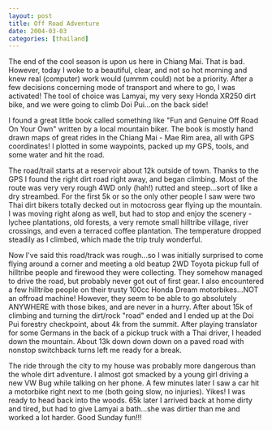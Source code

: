 ```yaml
---
layout: post
title: Off Road Adventure 
date: 2004-03-03
categories: [thailand] 
---
```


The end of the cool season is upon us here in Chiang Mai. That is bad. However, today I woke to a beautiful, clear, and not so hot morning and knew real (computer) work would (ummm could) not be a priority. After a few decisions concerning mode of transport and where to go, I was activated! The tool of choice was Lamyai, my very sexy Honda XR250 dirt bike, and we were going to climb Doi Pui...on the back side!

I found a great little book called something like "Fun and Genuine Off Road On Your Own" written by a local mountain biker. The book is mostly hand drawn maps of great rides in the Chiang Mai - Mae Rim area, all with GPS coordinates! I plotted in some waypoints, packed up my GPS, tools, and some water and hit the road.

The road/trail starts at a reservoir about 12k outside of town. Thanks to the GPS I found the right dirt road right away, and began climbing. Most of the route was very very rough 4WD only (hah!) rutted and steep...sort of like a dry streambed. For the first 5k or so the only other people I saw were two Thai dirt bikers totally decked out in motocross gear flying up the mountain. I was moving right along as well, but had to stop and enjoy the scenery - lychee plantations, old forests, a very remote small hilltribe village, river crossings, and even a terraced coffee plantation. The temperature dropped steadily as I climbed, which made the trip truly wonderful.

Now I've said this road/track was rough...so I was initially surprised to come flying around a corner and meeting a old beatup 2WD Toyota pickup full of hilltribe people and firewood they were collecting. They somehow managed to drive the road, but probably never got out of first gear. I also encountered a few hilltribe people on their trusty 100cc Honda Dream motorbikes...NOT an offroad machine! However, they seem to be able to go absolutely ANYWHERE with those bikes, and are never in a hurry. After about 15k of climbing and turning the dirt/rock "road" ended and I ended up at the Doi Pui forestry checkpoint, about 4k from the summit. After playing translator for some Germans in the back of a pickup truck with a Thai driver, I headed down the mountain. About 13k down down down on a paved road with nonstop switchback turns left me ready for a break.

The ride through the city to my house was probably more dangerous than the whole dirt adventure. I almost got smacked by a young girl driving a new VW Bug while talking on her phone. A few minutes later I saw a car hit a motorbike right next to me (both going slow, no injuries). Yikes! I was ready to head back into the woods. 65k later I arrived back at home dirty and tired, but had to give Lamyai a bath...she was dirtier than me and worked a lot harder. Good Sunday fun!!!
